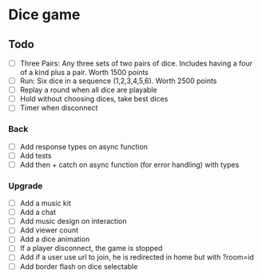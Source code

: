 # Dice game

## Todo

- [ ] Three Pairs: Any three sets of two pairs of dice. Includes having a four of a kind plus a pair. Worth 1500 points
- [ ] Run: Six dice in a sequence (1,2,3,4,5,6). Worth 2500 points
- [ ] Replay a round when all dice are playable
- [ ] Hold without choosing dices, take best dices
- [ ] Timer when disconnect

### Back

- [ ] Add response types on async function
- [ ] Add tests
- [ ] Add then + catch on async function (for error handling) with types

### Upgrade

- [ ] Add a music kit
- [ ] Add a chat
- [ ] Add music design on interaction
- [ ] Add viewer count
- [ ] Add a dice animation
- [ ] If a player disconnect, the game is stopped
- [ ] Add if a user use url to join, he is redirected in home but with ?room=id
- [ ] Add border flash on dice selectable
